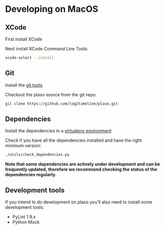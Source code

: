 # Developing on MacOS

## XCode

First install XCode

Next install XCode Command Line Tools:

```bash
xcode-select --install
```

## Git

Install the [git tools](http://git-scm.com/downloads).

Checkout the plaso source from the git repo:

```bash
git clone https://github.com/log2timeline/plaso.git
```

## Dependencies

Install the dependencies in a [virtualenv environment](../user/MacOS-Source-Release.html#install-plaso-contained-within-a-virtual-environment)

Check if you have all the dependencies installed and have the right minimum
version:

```bash
./utils/check_dependencies.py
```

**Note that some dependencies are actively under development and can be 
frequently updated, therefore we recommend checking the status of the
dependencies regularly.**

## Development tools

If you intend to do development on plaso you'll also need to install some development tools:

* PyLint 1.9.x
* Python Mock
